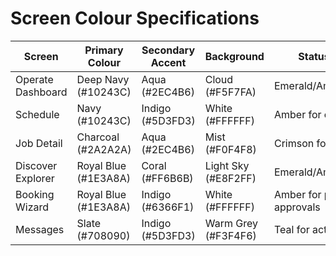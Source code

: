 # Screen Colour Specifications

| Screen | Primary Colour | Secondary Accent | Background | Status Palette |
| --- | --- | --- | --- | --- |
| Operate Dashboard | Deep Navy (#10243C) | Aqua (#2EC4B6) | Cloud (#F5F7FA) | Emerald/Amber/Crimson |
| Schedule | Navy (#10243C) | Indigo (#5D3FD3) | White (#FFFFFF) | Amber for conflicts |
| Job Detail | Charcoal (#2A2A2A) | Aqua (#2EC4B6) | Mist (#F0F4F8) | Crimson for escalations |
| Discover Explorer | Royal Blue (#1E3A8A) | Coral (#FF6B6B) | Light Sky (#E8F2FF) | Emerald/Amber/Crimson |
| Booking Wizard | Royal Blue (#1E3A8A) | Indigo (#6366F1) | White (#FFFFFF) | Amber for pending approvals |
| Messages | Slate (#708090) | Indigo (#5D3FD3) | Warm Grey (#F3F4F6) | Teal for active chat |
